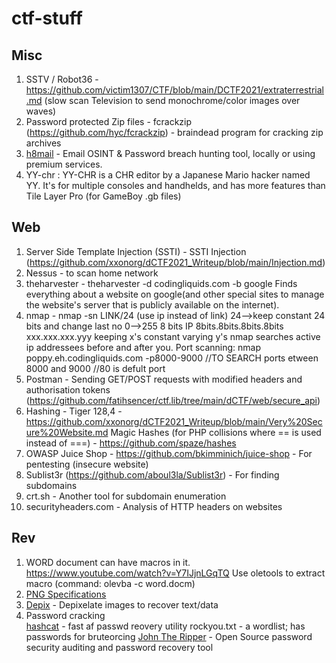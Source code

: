 # ctf-stuff
## Misc
1) SSTV / Robot36 - https://github.com/victim1307/CTF/blob/main/DCTF2021/extraterrestrial.md (slow scan Television to send monochrome/color images over waves)
2) Password protected Zip files -
 	fcrackzip (https://github.com/hyc/fcrackzip) - braindead program for cracking zip archives
3) [h8mail](https://github.com/khast3x/h8mail) - Email OSINT & Password breach hunting tool, locally or using premium services.
4) YY-chr : YY-CHR is a CHR editor by a Japanese Mario hacker named YY. It's for multiple consoles and handhelds, and has more features than Tile Layer Pro (for GameBoy .gb files)

## Web
1) Server Side Template Injection (SSTI) - SSTI Injection (https://github.com/xxonorg/dCTF2021_Writeup/blob/main/Injection.md)
2) Nessus - to scan home network
3) theharvester - theharvester -d codingliquids.com -b google
Finds everything about a website on google(and other special sites to manage the website's server that is publicly available on the internet).
4) nmap - nmap -sn LINK/24 (use ip instead of link)
  24-->keep constant 24 bits and change last no
  0-->255 8 bits
  IP 8bits.8bits.8bits.8bits
	xxx.xxx.xxx.yyy keeping x's constant varying y's
  nmap searches active ip addressees before and after you.
  Port scanning: nmap poppy.eh.codingliquids.com -p8000-9000 //TO SEARCH ports etween 8000 and 9000 //80 is defult port
5) Postman - Sending GET/POST requests with modified headers and authorisation tokens (https://github.com/fatihsencer/ctf.lib/tree/main/dCTF/web/secure_api)
6) Hashing - Tiger 128,4 - https://github.com/xxonorg/dCTF2021_Writeup/blob/main/Very%20Secure%20Website.md
    Magic Hashes (for PHP collisions where == is used instead of ===) - https://github.com/spaze/hashes
7) OWASP Juice Shop - https://github.com/bkimminich/juice-shop - For pentesting (insecure website)
8) Sublist3r (https://github.com/aboul3la/Sublist3r) - For finding subdomains
9) crt.sh - Another tool for subdomain enumeration
10) securityheaders.com - Analysis of HTTP headers on websites

## Rev
1) WORD document can have macros in it.
https://www.youtube.com/watch?v=Y7IJjnLGqTQ
Use oletools to extract macro (command: olevba -c word.docm)
2) [PNG Specifications](http://www.libpng.org/pub/png/spec/1.2/PNG-Chunks.html)
3) [Depix](https://github.com/beurtschipper/Depix) - Depixelate images to recover text/data
4) Password cracking	
	[hashcat](https://github.com/hashcat/hashcat) - fast af passwd reovery utility
	rockyou.txt - a wordlist; has passwords for bruteorcing
	[John The Ripper](https://www.openwall.com/john/) - Open Source password security auditing and password recovery tool
